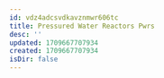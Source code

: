 ```yaml
---
id: vdz4adcsvdkavznmwr606tc
title: Pressured Water Reactors Pwrs
desc: ''
updated: 1709667707934
created: 1709667707934
isDir: false
---
```


